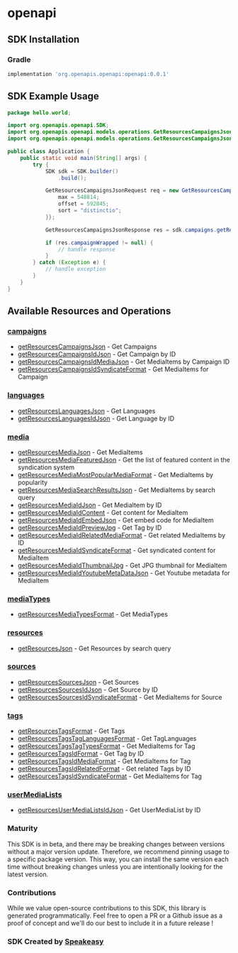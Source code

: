 # openapi

<!-- Start SDK Installation -->
## SDK Installation

### Gradle

```groovy
implementation 'org.openapis.openapi:openapi:0.0.1'
```
<!-- End SDK Installation -->

## SDK Example Usage
<!-- Start SDK Example Usage -->
```java
package hello.world;

import org.openapis.openapi.SDK;
import org.openapis.openapi.models.operations.GetResourcesCampaignsJsonRequest;
import org.openapis.openapi.models.operations.GetResourcesCampaignsJsonResponse;

public class Application {
    public static void main(String[] args) {
        try {
            SDK sdk = SDK.builder()
                .build();

            GetResourcesCampaignsJsonRequest req = new GetResourcesCampaignsJsonRequest() {{
                max = 548814;
                offset = 592845;
                sort = "distinctio";
            }};            

            GetResourcesCampaignsJsonResponse res = sdk.campaigns.getResourcesCampaignsJson(req);

            if (res.campaignWrapped != null) {
                // handle response
            }
        } catch (Exception e) {
            // handle exception
        }
    }
}
```
<!-- End SDK Example Usage -->

<!-- Start SDK Available Operations -->
## Available Resources and Operations


### [campaigns](docs/campaigns/README.md)

* [getResourcesCampaignsJson](docs/campaigns/README.md#getresourcescampaignsjson) - Get Campaigns
* [getResourcesCampaignsIdJson](docs/campaigns/README.md#getresourcescampaignsidjson) - Get Campaign by ID
* [getResourcesCampaignsIdMediaJson](docs/campaigns/README.md#getresourcescampaignsidmediajson) - Get MediaItems by Campaign ID
* [getResourcesCampaignsIdSyndicateFormat](docs/campaigns/README.md#getresourcescampaignsidsyndicateformat) - Get MediaItems for Campaign

### [languages](docs/languages/README.md)

* [getResourcesLanguagesJson](docs/languages/README.md#getresourceslanguagesjson) - Get Languages
* [getResourcesLanguagesIdJson](docs/languages/README.md#getresourceslanguagesidjson) - Get Language by ID

### [media](docs/media/README.md)

* [getResourcesMediaJson](docs/media/README.md#getresourcesmediajson) - Get MediaItems
* [getResourcesMediaFeaturedJson](docs/media/README.md#getresourcesmediafeaturedjson) - Get the list of featured content in the syndication system
* [getResourcesMediaMostPopularMediaFormat](docs/media/README.md#getresourcesmediamostpopularmediaformat) - Get MediaItems by popularity
* [getResourcesMediaSearchResultsJson](docs/media/README.md#getresourcesmediasearchresultsjson) - Get MediaItems by search query
* [getResourcesMediaIdJson](docs/media/README.md#getresourcesmediaidjson) - Get MediaItem by ID
* [getResourcesMediaIdContent](docs/media/README.md#getresourcesmediaidcontent) - Get content for MediaItem
* [getResourcesMediaIdEmbedJson](docs/media/README.md#getresourcesmediaidembedjson) - Get embed code for MediaItem
* [getResourcesMediaIdPreviewJpg](docs/media/README.md#getresourcesmediaidpreviewjpg) - Get Tag by ID
* [getResourcesMediaIdRelatedMediaFormat](docs/media/README.md#getresourcesmediaidrelatedmediaformat) - Get related MediaItems by ID
* [getResourcesMediaIdSyndicateFormat](docs/media/README.md#getresourcesmediaidsyndicateformat) - Get syndicated content for MediaItem
* [getResourcesMediaIdThumbnailJpg](docs/media/README.md#getresourcesmediaidthumbnailjpg) - Get JPG thumbnail for MediaItem
* [getResourcesMediaIdYoutubeMetaDataJson](docs/media/README.md#getresourcesmediaidyoutubemetadatajson) - Get Youtube metadata for MediaItem

### [mediaTypes](docs/mediatypes/README.md)

* [getResourcesMediaTypesFormat](docs/mediatypes/README.md#getresourcesmediatypesformat) - Get MediaTypes

### [resources](docs/resources/README.md)

* [getResourcesJson](docs/resources/README.md#getresourcesjson) - Get Resources by search query

### [sources](docs/sources/README.md)

* [getResourcesSourcesJson](docs/sources/README.md#getresourcessourcesjson) - Get Sources
* [getResourcesSourcesIdJson](docs/sources/README.md#getresourcessourcesidjson) - Get Source by ID
* [getResourcesSourcesIdSyndicateFormat](docs/sources/README.md#getresourcessourcesidsyndicateformat) - Get MediaItems for Source

### [tags](docs/tags/README.md)

* [getResourcesTagsFormat](docs/tags/README.md#getresourcestagsformat) - Get Tags
* [getResourcesTagsTagLanguagesFormat](docs/tags/README.md#getresourcestagstaglanguagesformat) - Get TagLanguages
* [getResourcesTagsTagTypesFormat](docs/tags/README.md#getresourcestagstagtypesformat) - Get MediaItems for Tag
* [getResourcesTagsIdFormat](docs/tags/README.md#getresourcestagsidformat) - Get Tag by ID
* [getResourcesTagsIdMediaFormat](docs/tags/README.md#getresourcestagsidmediaformat) - Get MediaItems for Tag
* [getResourcesTagsIdRelatedFormat](docs/tags/README.md#getresourcestagsidrelatedformat) - Get related Tags by ID
* [getResourcesTagsIdSyndicateFormat](docs/tags/README.md#getresourcestagsidsyndicateformat) - Get MediaItems for Tag

### [userMediaLists](docs/usermedialists/README.md)

* [getResourcesUserMediaListsIdJson](docs/usermedialists/README.md#getresourcesusermedialistsidjson) - Get UserMediaList by ID
<!-- End SDK Available Operations -->

### Maturity

This SDK is in beta, and there may be breaking changes between versions without a major version update. Therefore, we recommend pinning usage 
to a specific package version. This way, you can install the same version each time without breaking changes unless you are intentionally 
looking for the latest version.

### Contributions

While we value open-source contributions to this SDK, this library is generated programmatically. 
Feel free to open a PR or a Github issue as a proof of concept and we'll do our best to include it in a future release !

### SDK Created by [Speakeasy](https://docs.speakeasyapi.dev/docs/using-speakeasy/client-sdks)

